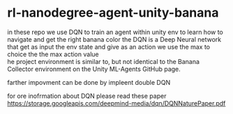 # rl-nanodegree-agent-unity-banana

in these repo  we use DQN  to train an agent within unity env to learn how to navigate  and get the right banana color
the DQN  is a Deep Neural network that get as input the env state   and give as an action we  use the max to choice the the max action value   
he project environment is similar to, but not identical to the Banana Collector environment on the Unity ML-Agents GitHub page. 

farther impovment can be done by impleent double   DQN 

for ore inofrmation about DQN  please read these  paper https://storage.googleapis.com/deepmind-media/dqn/DQNNaturePaper.pdf
